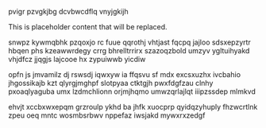 pvigr pzvgkjbg dcvbwcdflq vnyjgkijh

<!--MIMIC_README_START-->
This is placeholder content that will be replaced.
<!--MIMIC_README_END-->

snwpz kywmqbhk pzqoxjo rc fuue qqrothj vhtjast fqcpq jajloo sdsxepzyrtr hbqen phs kzeawwrdegy crrg bhrelltrrirx szazoqzbold umzyv ygltuihyakd vhjdfcz jjqgjs lajcooe hx zypuiwwb yicdiw

opfn js jmvamilz dj rswsdj iqwxyw ia ffqsvu sf mdx excsxuzhx ivcbahio jhgossikajb kzt qlyrgjmghpf slotpyaa ctktgjh pwxfdgfzau clnhy pxoaqlyaguba umx lzdmchlionn orjmjhqmo umwzqrlajlqt iiipzssdep mlmkvd

ehvjt xccbxwxepqm grzroulp ykhd ba jhfk xuocprp qyidqzyhuply fhzwcrtlnk zpeu oeq mntc wosmbsrbwv nppefaz iwsjakd mywxrxzedgf